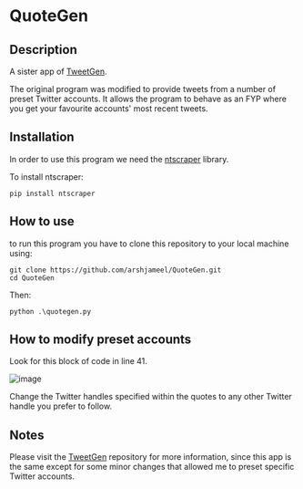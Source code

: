 # QuoteGen

## Description
A sister app of [TweetGen](https://github.com/arshjameel/TweetGen). 

The original program was modified to provide tweets from a number of preset Twitter accounts. It allows the program to behave as an FYP where you get your favourite accounts' most recent tweets.

## Installation
In order to use this program we need the [ntscraper](https://github.com/bocchilorenzo/ntscraper) library.

To install ntscraper:
```
pip install ntscraper
```

## How to use
to run this program you have to clone this repository to your local machine using:
```
git clone https://github.com/arshjameel/QuoteGen.git
cd QuoteGen
```
Then:
```
python .\quotegen.py
```

## How to modify preset accounts
Look for this block of code in line 41.

![image](https://github.com/user-attachments/assets/cff87228-19a0-4a38-a20f-558456ed5b9b)

Change the Twitter handles specified within the quotes to any other Twitter handle you prefer to follow.

## Notes
Please visit the [TweetGen](https://github.com/arshjameel/TweetGen) repository for more information, since this app is the same except for some minor changes that allowed me to preset specific Twitter accounts.